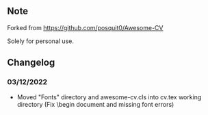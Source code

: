 ## Note
Forked from https://github.com/posquit0/Awesome-CV

Solely for personal use.

## Changelog
### 03/12/2022
* Moved "Fonts" directory and awesome-cv.cls into cv.tex working directory (Fix \begin document and missing font errors)